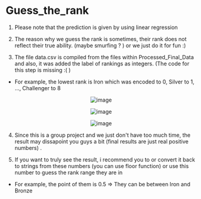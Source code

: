 # Guess_the_rank
1. Please note that the prediction is given by using linear regression

2. The reason why we guess the rank is sometimes, their rank does not reflect their true ability. (maybe smurfing ? ) or we just do it for fun :)

3. The file data.csv is compiled from the files within Processed_Final_Data and also, it was added the label of rankings as integers. (The code for this step is missing :( )

- For example, the lowest rank is Iron which was encoded to 0, Silver to 1, ..., Challenger to 8
<div align="center">
  
![image](https://github.com/user-attachments/assets/25bc5fff-52f0-4dc1-a6a8-04713988dcac)

![image](https://github.com/user-attachments/assets/77bba1b0-3014-4e9c-87cb-2f87e733c698)

![image](https://github.com/user-attachments/assets/98bb8118-9f0c-432d-967b-f6593b5a4ea0)
</div>

4. Since this is a group project and we just don't have too much time, the result may dissapoint you guys a bit (final results are just real positive numbers) .

5. If you want to truly see the result, i recommend you to or convert it back to strings from these numbers (you can use floor function) or use this number to guess the rank range they are in

- For example, the point of them is 0.5 => They can be between Iron and Bronze
